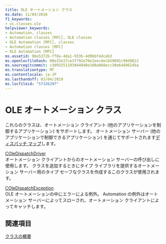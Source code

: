 ```yaml
---
title: OLE オートメーション クラス
ms.date: 11/04/2016
f1_keywords:
- vc.classes.ole
helpviewer_keywords:
- Automation, classes
- Automation classes [MFC], OLE classes
- OLE Automation [MFC], classes
- Automation classes [MFC]
- OLE Automation [MFC]
ms.assetid: 96e5372b-ff8a-4da1-933b-4d9bbf4dceb3
ms.openlocfilehash: 08e33e1fce3f792e76e2eec4ecb59601c99d9822
ms.sourcegitcommit: c3093251193944840e3d0a068ecc30e6449624ba
ms.translationtype: MT
ms.contentlocale: ja-JP
ms.lasthandoff: 03/04/2019
ms.locfileid: "57326297"
---
```

# <a name="ole-automation-classes"></a>OLE オートメーション クラス

これらのクラスは、オートメーション クライアント (他のアプリケーションを制御するアプリケーション) をサポートします。 オートメーション サーバー (他のアプリケーションで制御できるアプリケーション) を通じてサポートされます[ディスパッチ マップ](../mfc/reference/dispatch-maps.md)します。

[COleDispatchDriver](../mfc/reference/coledispatchdriver-class.md)<br/>
オートメーション クライアントからのオートメーション サーバーの呼び出しに使用します。 クラスを追加するときにタイプ ライブラリを提供するオートメーション サーバー用のタイプ セーフなクラスを作成するこのクラスが使用されます。

[COleDispatchException](../mfc/reference/coledispatchexception-class.md)<br/>
OLE オートメーションの中にエラーによる例外。 Automation の例外はオートメーション サーバーによってスローされ、オートメーション クライアントによってキャッチします。

## <a name="see-also"></a>関連項目

[クラスの概要](../mfc/class-library-overview.md)
